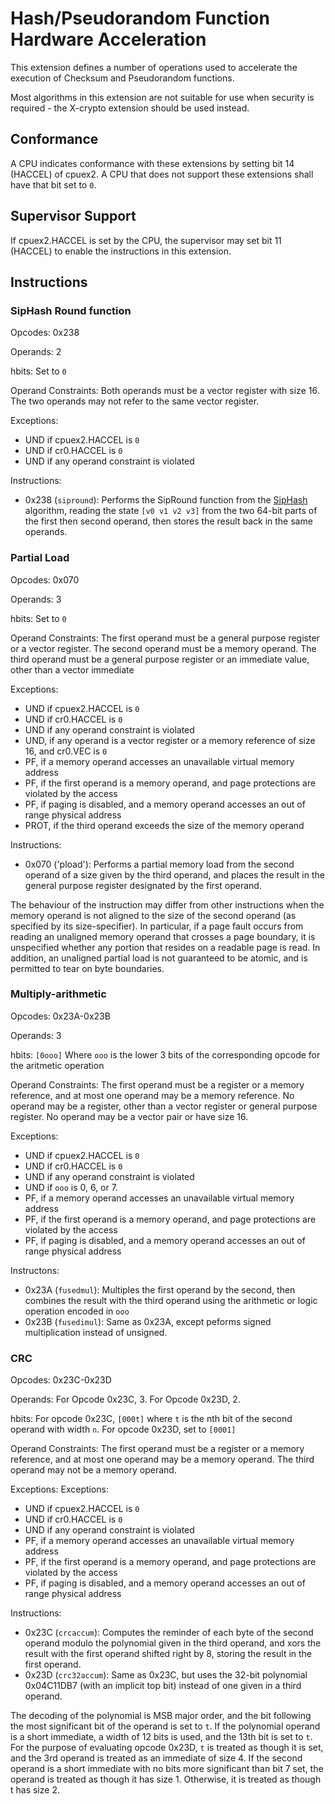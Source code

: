 # Hash/Pseudorandom Function Hardware Acceleration

This extension defines a number of operations used to accelerate the execution of Checksum and Pseudorandom functions.

Most algorithms in this extension are not suitable for use when security is required - the X-crypto extension should be used instead.

## Conformance

A CPU indicates conformance with these extensions by setting bit 14 (HACCEL) of cpuex2. A CPU that does not support these extensions shall have that bit set to `0`.


## Supervisor Support

If cpuex2.HACCEL is set by the CPU, the supervisor may set bit 11 (HACCEL) to enable the instructions in this extension.

## Instructions

### SipHash Round function

Opcodes: 0x238

Operands: 2 

hbits: Set to `0`

Operand Constraints: Both operands must be a vector register with size 16. The two operands may not refer to the same vector register.


Exceptions:
- UND if cpuex2.HACCEL is `0`
- UND if cr0.HACCEL is `0`
- UND if any operand constraint is violated

Instructions:
- 0x238 (`sipround`): Performs the SipRound function from the [SipHash](https://ia.cr/2012/351) algorithm, reading the state `[v0 v1 v2 v3]` from the two 64-bit parts of the first then second operand, then stores the result back in the same operands. 

### Partial Load

Opcodes: 0x070

Operands: 3

hbits: Set to `0`

Operand Constraints: The first operand must be a general purpose register or a vector register. The second operand must be a memory operand. The third operand must be a general purpose register or an immediate value, other than a vector immediate

Exceptions:
- UND if cpuex2.HACCEL is `0`
- UND if cr0.HACCEL is `0`
- UND if any operand constraint is violated
- UND, if any operand is a vector register or a memory reference of size 16, and cr0.VEC is `0`
- PF, if a memory operand accesses an unavailable virtual memory address
- PF, if the first operand is a memory operand, and page protections are violated by the access
- PF, if paging is disabled, and a memory operand accesses an out of range physical address
- PROT, if the third operand exceeds the size of the memory operand

Instructions:
- 0x070 ('pload'): Performs a partial memory load from the second operand of a size given by the third operand, and places the result in the general purpose register designated by the first operand. 

The behaviour of the instruction may differ from other instructions when the memory operand is not aligned to the size of the second operand (as specified by its size-specifier). In particular, if a page fault occurs from reading an unaligned memory operand that crosses a page boundary, it is unspecified whether any portion that resides on a readable page is read. In addition, an unaligned partial load is not guaranteed to be atomic, and is permitted to tear on byte boundaries. 


### Multiply-arithmetic

Opcodes: 0x23A-0x23B

Operands: 3

hbits: `[0ooo]` Where `ooo` is the lower 3 bits of the corresponding opcode for the aritmetic operation

Operand Constraints: The first operand must be a register or a memory reference, and at most one operand may be a memory reference. No operand may be a register, other than a vector register or general purpose register. No operand may be a vector pair or have size 16.

Exceptions:
- UND if cpuex2.HACCEL is `0`
- UND if cr0.HACCEL is `0`
- UND if any operand constraint is violated
- UND if `ooo` is 0, 6, or 7.
- PF, if a memory operand accesses an unavailable virtual memory address
- PF, if the first operand is a memory operand, and page protections are violated by the access
- PF, if paging is disabled, and a memory operand accesses an out of range physical address


Instructons:
- 0x23A (`fusedmul`): Multiples the first operand by the second, then combines the result with the third operand using the arithmetic or logic operation encoded in `ooo`
- 0x23B (`fusedimul`): Same as 0x23A, except peforms signed multiplication instead of unsigned.


### CRC

Opcodes: 0x23C-0x23D

Operands: For Opcode 0x23C, 3. For Opcode 0x23D, 2.

hbits: For opcode 0x23C, `[000t]` where `t` is the nth bit of the second operand with width `n`. For opcode 0x23D, set to `[0001]`

Operand Constraints: The first operand must be a register or a memory reference, and at most one operand may be a memory operand. The third operand may not be a memory operand.

Exceptions:
Exceptions:
- UND if cpuex2.HACCEL is `0`
- UND if cr0.HACCEL is `0`
- UND if any operand constraint is violated
- PF, if a memory operand accesses an unavailable virtual memory address
- PF, if the first operand is a memory operand, and page protections are violated by the access
- PF, if paging is disabled, and a memory operand accesses an out of range physical address

Instructions:
- 0x23C (`crcaccum`): Computes the reminder of each byte of the second operand modulo the polynomial given in the third operand, and xors the result with the first operand shifted right by 8, storing the result in the first operand.
- 0x23D (`crc32accum`): Same as 0x23C, but uses the 32-bit polynomial 0x04C11DB7 (with an implicit top bit) instead of one given in a third operand.

The decoding of the polynomial is MSB major order, and the bit following the most significant bit of the operand is set to `t`. If the polynomial operand is a short immediate, a width of 12 bits is used, and the 13th bit is set to `t`. For the purpose of evaluating opcode 0x23D, `t` is treated as though it is set, and the 3rd operand is treated as an immediate of size 4. 
If the second operand is a short immediate with no bits more significant than bit 7 set, the operand is treated as though it has size 1. Otherwise, it is treated as though t has size 2.